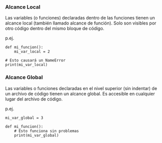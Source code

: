 ### Alcance Local
Las variables (o funciones) declaradas dentro de las funciones tienen un alcance local (también llamado alcance de función). Solo son visibles por otro código dentro del mismo bloque de código.

p.ej.
```
def mi_funcion():
    mi_var_local = 2
    
# Esto causará un NameError
print(mi_var_local) 
```

### Alcance Global
Las variables o funciones declaradas en el nivel superior (sin indentar) de un archivo de código tienen un alcance global. Es accesible en cualquier lugar del archivo de código.

p.ej.

```
mi_var_global = 3

def mi_funcion():
    # Esto funciona sin problemas
    print(mi_var_global)
```